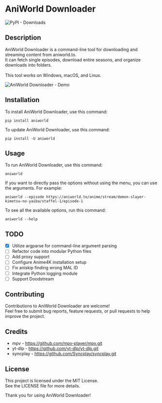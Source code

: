 # AniWorld Downloader
![PyPI - Downloads](https://img.shields.io/pypi/dm/aniworld?color=blue)

## Description

AniWorld Downloader is a command-line tool for downloading and streaming content from aniworld.to.<br>
It can fetch single episodes, download entire seasons, and organize downloads into folders.<br><br>
This tool works on Windows, macOS, and Linux.

![AniWorld Downloader - Demo](https://github.com/phoenixthrush/AniWorld-Downloader/blob/module/.github/demo.png?raw=true)

## Installation

To install AniWorld Downloader, use this command:

```shell
pip install aniworld
```

To update AniWorld Downloader, use this command:

```shell
pip install -U aniworld
```

## Usage

To run AniWorld Downloader, use this command:

```shell
aniworld
```

If you want to directly pass the options without using the menu, you can use the arguments. For example:
```
aniworld --episode https://aniworld.to/anime/stream/demon-slayer-kimetsu-no-yaiba/staffel-1/episode-1
```

To see all the available options, run this command:
```
aniworld --help
```

## TODO

- [x] Utilize argparse for command-line argument parsing
- [ ] Refactor code into modular Python files
- [ ] Add proxy support
- [ ] Configure Anime4K installation setup
- [ ] Fix aniskip finding wrong MAL ID
- [ ] Integrate Python logging module
- [ ] Support Doodstream

## Contributing

Contributions to AniWorld Downloader are welcome!<br>
Feel free to submit bug reports, feature requests, or pull requests to help improve the project.

## Credits

- mpv - https://github.com/mpv-player/mpv.git
- yt-dlp - https://github.com/yt-dlp/yt-dlp.git
- syncplay - https://github.com/Syncplay/syncplay.git

## License

This project is licensed under the MIT License.<br>
See the LICENSE file for more details.<br>

Thank you for using AniWorld Downloader!
